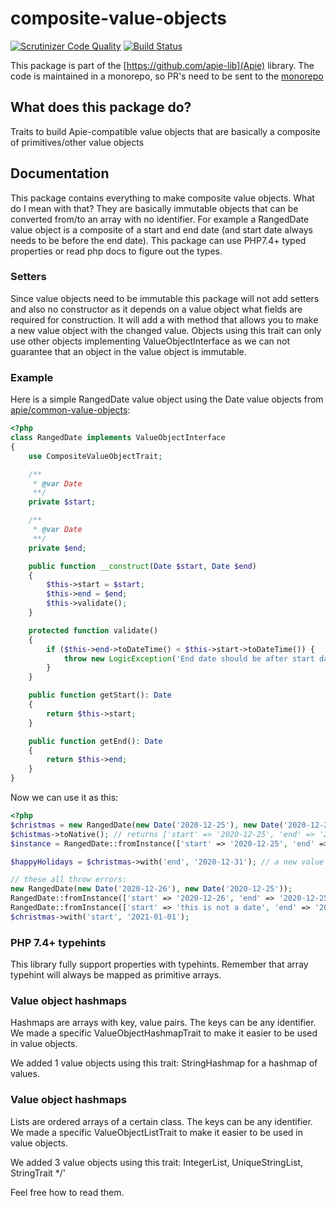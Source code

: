 # composite-value-objects

[![Scrutinizer Code Quality](https://scrutinizer-ci.com/g/apie-lib/composite-value-objects/badges/quality-score.png?b=main)](https://scrutinizer-ci.com/g/apie-lib/composite-value-objects/?branch=main)
[![Build Status](https://scrutinizer-ci.com/g/apie-lib/composite-value-objects/badges/build.png?b=main)](https://scrutinizer-ci.com/g/apie-lib/composite-value-objects/build-status/main)

This package is part of the [https://github.com/apie-lib](Apie) library.
The code is maintained in a monorepo, so PR's need to be sent to the [monorepo](https://github.com/apie-lib/apie-lib-monorepo/pulls)

## What does this package do?
Traits to build Apie-compatible value objects that are basically a composite of primitives/other value objects

## Documentation
This package contains everything to make composite value objects. What do I mean with that? They are basically
immutable objects that can be converted from/to an array with no identifier. For example a RangedDate value object is
a composite of a start and end date (and start date always needs to be before the end date). This package can use PHP7.4+
typed properties or read php docs to figure out the types.

### Setters
Since value objects need to be immutable this package will not add setters and also no constructor as it depends on a
value object what fields are required for construction. It will add a with method that allows you to make a new value object
with the changed value. Objects using this trait can only use other objects implementing ValueObjectInterface as we
can not guarantee that an object in the value object is immutable.

### Example
Here is a simple RangedDate value object using the Date value objects from
[apie/common-value-objects](https://github.com/apie-lib/composite-value-objects):

```php
<?php
class RangedDate implements ValueObjectInterface
{
    use CompositeValueObjectTrait;

    /**
     * @var Date
     **/
    private $start;

    /**
     * @var Date
     **/
    private $end;

    public function __construct(Date $start, Date $end)
    {
        $this->start = $start;
        $this->end = $end;
        $this->validate();
    }

    protected function validate()
    {
        if ($this->end->toDateTime() < $this->start->toDateTime()) {
            throw new LogicException('End date should be after start date');
        }
    }

    public function getStart(): Date
    {
        return $this->start;
    }

    public function getEnd(): Date
    {
        return $this->end;
    }
}
```

Now we can use it as this:
```php
<?php
$christmas = new RangedDate(new Date('2020-12-25'), new Date('2020-12-26'));
$chistmas->toNative(); // returns ['start' => '2020-12-25', 'end' => '2020-12-26']
$instance = RangedDate::fromInstance(['start' => '2020-12-25', 'end' => '2020-12-26']); // same result

$happyHolidays = $christmas->with('end', '2020-12-31'); // a new value object with range 25-31 december.

// these all throw errors:
new RangedDate(new Date('2020-12-26'), new Date('2020-12-25'));
RangedDate::fromInstance(['start' => '2020-12-26', 'end' => '2020-12-25']);
RangedDate::fromInstance(['start' => 'this is not a date', 'end' => '2020-12-26']);
$christmas->with('start', '2021-01-01');
```

### PHP 7.4+ typehints
This library fully support properties with typehints. Remember that array typehint will always be mapped as primitive
arrays.

### Value object hashmaps
Hashmaps are arrays with key, value pairs. The keys can be any identifier. We made a specific ValueObjectHashmapTrait
to make it easier to be used in value objects.

We added 1 value objects using this trait: StringHashmap for a hashmap of values.

### Value object hashmaps
Lists are ordered arrays of a certain class. The keys can be any identifier. We made a specific ValueObjectListTrait
to make it easier to be used in value objects.

We added 3 value objects using this trait: IntegerList, UniqueStringList, StringTrait */'

Feel free how to read them.
